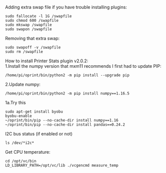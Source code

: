 Adding extra swap file if you have trouble installing plugins:
```
sudo fallocate -l 1G /swapfile
sudo chmod 600 /swapfile
sudo mkswap /swapfile
sudo swapon /swapfile
```

Removing that extra swap:
```
sudo swapoff -v /swapfile
sudo rm /swapfile
```

How to install Printer Stats plugin v2.0.2:<br>
1.Install the numpy version that mxm11 recommends I first had to update PIP:
```
/home/pi/oprint/bin/python2 -m pip install --upgrade pip
```
2.Update numpy:
```
/home/pi/oprint/bin/python2 -m pip install numpy==1.16.5
```

1a.Try this 
```
sudo apt-get install byobu
byobu-enable
~/oprint/bin/pip --no-cache-dir install numpy==1.16
~/oprint/bin/pip --no-cache-dir install pandas==0.24.2
```

I2C bus status (if enabled or not)
```
ls /dev/*i2c*
```

Get CPU temperature:
```
cd /opt/vc/bin
LD_LIBRARY_PATH=/opt/vc/lib ./vcgencmd measure_temp
```
